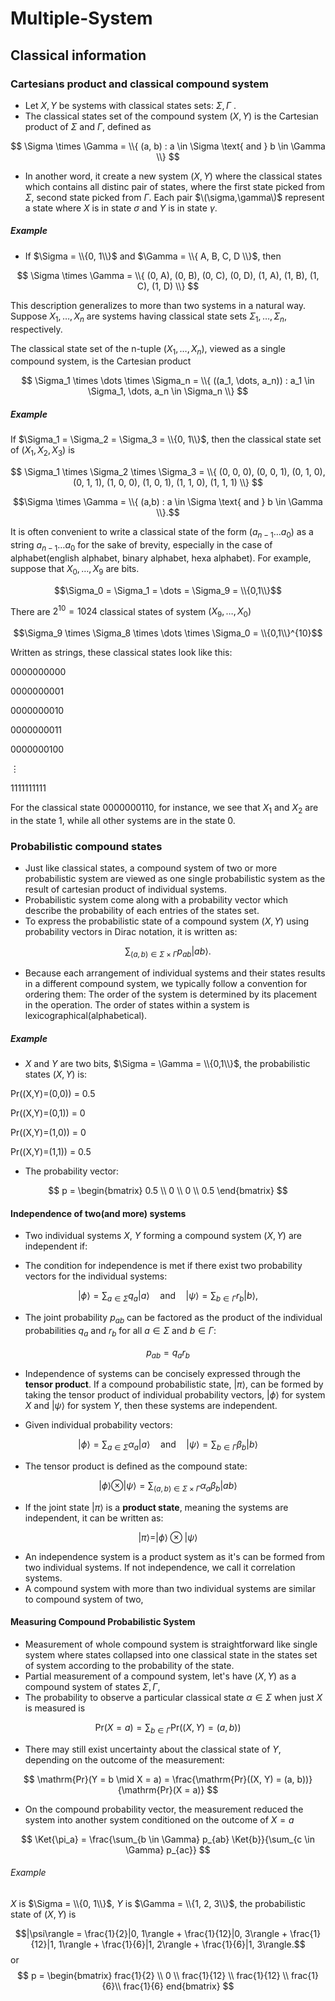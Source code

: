 # Multiple-System

## Classical information

### Cartesians product and classical compound system
- Let $X, Y$ be systems with classical states sets: $\Sigma , \Gamma$ .
- The classical states set of the compound system $(X,Y)$ is the Cartesian product of $\Sigma$ and $\Gamma$, defined as

$$
\Sigma \times \Gamma = \\{ (a, b) : a \in \Sigma \text{ and } b \in \Gamma \\}
$$
- In another word, it create a new system $(X,Y)$ where the classical states which contains all distinc pair of states, where the first state picked from $\Sigma$, second state picked from $\Gamma$. Each pair $\(\sigma,\gamma\)$ represent a state where $X$ is in state $\sigma$ and $Y$ is in state $\gamma$.
##### Example
- If $\Sigma = \\{0, 1\\}$ and $\Gamma = \\{ A, B, C, D \\}$, then

$$
\Sigma \times \Gamma = \\{ (0, A), (0, B), (0, C), (0, D), (1, A), (1, B), (1, C), (1, D) \\}
$$

This description generalizes to more than two systems in a natural way.
Suppose $X_1, \dots, X_n$ are systems having classical state sets $\Sigma_1, \dots, \Sigma_n$, respectively.

The classical state set of the n-tuple $(X_1, \dots, X_n)$, viewed as a single compound system, is the Cartesian product

$$
\Sigma_1 \times \dots \times \Sigma_n = \\{ ((a_1, \dots, a_n)) : a_1 \in \Sigma_1, \dots, a_n \in \Sigma_n \\}
$$

##### Example

If $\Sigma_1 = \Sigma_2 = \Sigma_3 = \\{0, 1\\}$, then the classical state set of $(X_1, X_2, X_3)$ is

$$
\Sigma_1 \times \Sigma_2 \times \Sigma_3 = \\{ (0, 0, 0), (0, 0, 1), (0, 1, 0), (0, 1, 1), (1, 0, 0), (1, 0, 1), (1, 1, 0), (1, 1, 1) \\}
$$

$$\Sigma \times \Gamma = \\{ (a,b) : a \in \Sigma \text{ and } b \in \Gamma \\}.$$

It is often convenient to write a classical state of the form $(a_{n-1} \dots a_0)$ as a string $a_{n-1} \dots a_0$ for the sake of brevity, especially in the case of alphabet(english alphabet, binary alphabet, hexa alphabet). For example, suppose that $X_0, \dots, X_9$ are bits.

$$\Sigma_0 = \Sigma_1 = \dots = \Sigma_9 = \\{0,1\\}$$

There are $2^{10} = 1024$ classical states of system $(X_9, \dots, X_0)$

$$\Sigma_9 \times \Sigma_8 \times \dots \times \Sigma_0 = \\{0,1\\}^{10}$$

Written as strings, these classical states look like this:

$0000000000$ 

$0000000001$

$0000000010$

$0000000011$

$0000000100$

$\vdots$

$1111111111$

For the classical state $0000000110$, for instance, we see that $X_1$ and $X_2$ are in the state $1$, while all other systems are in the state $0$.

### Probabilistic compound states
- Just like classical states, a compound system of two or more probabilistic system are viewed as one single probabilistic system as the result of cartesian product of individual systems.
- Probabilistic system come along with a probability vector which describe the probability of each entries of the states set.
- To express the probabilistic state of a compound system $(X, Y)$ using probability vectors in Dirac notation, it is written as:

$$
\sum_{(a,b)\in\Sigma\times\Gamma} p_{ab}|ab\rangle.             
$$
- Because each arrangement of individual systems and their states results in a different compound system, we typically follow a convention for ordering them: The order of the system is determined by its placement in the operation. The order of states within a system is lexicographical(alphabetical).
##### Example
- $X$ and $Y$ are two bits, $\Sigma = \Gamma = \\{0,1\\}$, the probabilistic states $(X,Y)$ is:
  
Pr((X,Y)=(0,0)) = 0.5

Pr((X,Y)=(0,1)) = 0

Pr((X,Y)=(1,0)) = 0

Pr((X,Y)=(1,1)) = 0.5
- The probability vector:
  
$$
p = \begin{bmatrix} 0.5 \\
0 \\
0 \\
0.5 \end{bmatrix}
$$

#### Independence of two(and more) systems
- Two individual systems $X$, $Y$ forming a compound system $(X,Y)$ are independent if:

- The condition for independence is met if there exist two probability vectors for the individual systems:

$$|\phi\rangle = \sum_{a\in\Sigma} q_a|a\rangle \quad \text{and} \quad |\psi\rangle = \sum_{b\in\Gamma} r_b|b\rangle,$$

- The joint probability $p_{ab}$ can be factored as the product of the individual probabilities $q_a$ and $r_b$ for all $a \in \Sigma$ and $b \in \Gamma$:

$$p_{ab} = q_a r_b$$

- Independence of systems can be concisely expressed through the **tensor product**. If a compound probabilistic state, $|\pi\rangle$, can be formed by taking the tensor product of individual probability vectors, $|\phi\rangle$ for system $X$ and $|\psi\rangle$ for system $Y$, then these systems are independent.

- Given individual probability vectors:

$$
|\phi\rangle = \sum_{a\in\Sigma} \alpha_a|a\rangle \quad \text{and} \quad |\psi\rangle = \sum_{b\in\Gamma} \beta_b|b\rangle
$$

- The tensor product is defined as the compound state:

$$
|\phi\rangle \otimes |\psi\rangle = \sum_{(a,b)\in\Sigma\times\Gamma} \alpha_a \beta_b |ab\rangle
$$

- If the joint state $|\pi\rangle$ is a **product state**, meaning the systems are independent, it can be written as:

$$
|\pi\rangle = |\phi\rangle \otimes |\psi\rangle 
$$

- An independence system is a product system as it's can be formed from two individual systems. If not independence, we call it correlation systems.
- A compound system with more than two individual systems are similar to compound system of two, 
#### Measuring Compound Probabilistic System
- Measurement of whole compound system is straightforward like single system where states collapsed into one classical state in the states set of system according to the probability of the state.
- Partial measurement of a compound system, let's have $(X,Y)$ as a compound system of states $\Sigma, \Gamma$,
- The probability to observe a particular classical state $\alpha \in \Sigma$ when just $X$ is measured is

$$
\mathrm{Pr}(X = a) = \sum_{b \in \Gamma} \mathrm{Pr}((X, Y) = (a, b))
$$

- There may still exist uncertainty about the classical state of $Y$, depending on the outcome of the measurement:

$$
\mathrm{Pr}(Y = b \mid X = a) = \frac{\mathrm{Pr}((X, Y) = (a, b))}{\mathrm{Pr}(X = a)}
$$
- On the compound probability vector, the measurement reduced the system into another system conditioned on the outcome of $X=a$

$$
\Ket{\pi_a} = \frac{\sum_{b \in \Gamma} p_{ab} \Ket{b}}{\sum_{c \in \Gamma} p_{ac}}
$$

###### Example
$X$ is $\Sigma = \\{0, 1\\}$, $Y$ is $\Gamma = \\{1, 2, 3\\}$, the probabilistic state of $(X, Y)$ is

$$|\psi\rangle = \frac{1}{2}|0, 1\rangle + \frac{1}{12}|0, 3\rangle + \frac{1}{12}|1, 1\rangle + \frac{1}{6}|1, 2\rangle + \frac{1}{6}|1, 3\rangle.$$
or
$$
p = \begin{bmatrix} frac{1}{2} \\
0 \\
frac{1}{12} \\
frac{1}{12} \\
frac{1}{6}\\
frac{1}{6}
end{bmatrix}
$$
